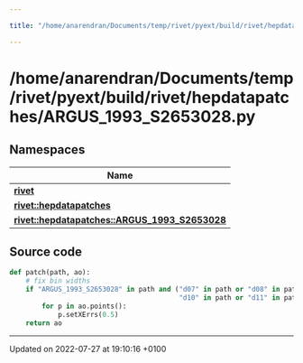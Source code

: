 ```yaml
---

title: "/home/anarendran/Documents/temp/rivet/pyext/build/rivet/hepdatapatches/ARGUS_1993_S2653028.py"

---
```


# /home/anarendran/Documents/temp/rivet/pyext/build/rivet/hepdatapatches/ARGUS_1993_S2653028.py



## Namespaces

| Name           |
| -------------- |
| **[rivet](http://example.org/namespaces/namespacerivet/)**  |
| **[rivet::hepdatapatches](http://example.org/namespaces/namespacerivet_1_1hepdatapatches/)**  |
| **[rivet::hepdatapatches::ARGUS_1993_S2653028](http://example.org/namespaces/namespacerivet_1_1hepdatapatches_1_1argus__1993__s2653028/)**  |




## Source code

```python
def patch(path, ao):
    # fix bin widths
    if "ARGUS_1993_S2653028" in path and ("d07" in path or "d08" in path or "d09" in path or
                                          "d10" in path or "d11" in path):
        for p in ao.points():
            p.setXErrs(0.5)
    return ao
```


-------------------------------

Updated on 2022-07-27 at 19:10:16 +0100
